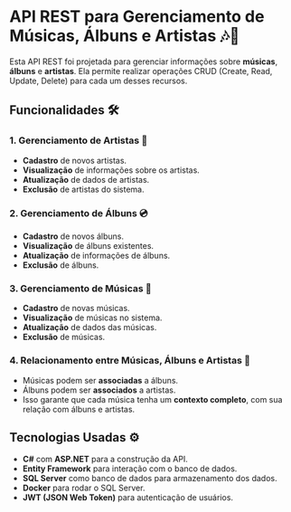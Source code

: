 # API REST para Gerenciamento de Músicas, Álbuns e Artistas 🎶🎤

Esta API REST foi projetada para gerenciar informações sobre **músicas**, **álbuns** e **artistas**. Ela permite realizar operações CRUD (Create, Read, Update, Delete) para cada um desses recursos. 

## Funcionalidades 🛠️

### 1. **Gerenciamento de Artistas** 🎸
- **Cadastro** de novos artistas.
- **Visualização** de informações sobre os artistas.
- **Atualização** de dados de artistas.
- **Exclusão** de artistas do sistema.

### 2. **Gerenciamento de Álbuns** 💿
- **Cadastro** de novos álbuns.
- **Visualização** de álbuns existentes.
- **Atualização** de informações de álbuns.
- **Exclusão** de álbuns.

### 3. **Gerenciamento de Músicas** 🎵
- **Cadastro** de novas músicas.
- **Visualização** de músicas no sistema.
- **Atualização** de dados das músicas.
- **Exclusão** de músicas.

### 4. **Relacionamento entre Músicas, Álbuns e Artistas** 🔗
- Músicas podem ser **associadas** a álbuns.
- Álbuns podem ser **associados** a artistas.
- Isso garante que cada música tenha um **contexto completo**, com sua relação com álbuns e artistas.

## Tecnologias Usadas ⚙️
- **C#** com **ASP.NET** para a construção da API.
- **Entity Framework** para interação com o banco de dados.
- **SQL Server** como banco de dados para armazenamento dos dados.
- **Docker** para rodar o SQL Server.
- **JWT (JSON Web Token)** para autenticação de usuários.

